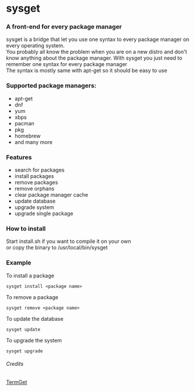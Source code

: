 # sysget
### A front-end for every package manager<br>
sysget is a bridge that let you use one syntax to every package manager on every operating system.<br>
You probably all know the problem when you are on a new distro and don't know anything about the package manager. With sysget you just need to remember one syntax for every package manager<br>
The syntax is mostly same with apt-get so it should be easy to use <br>
### Supported package managers:
* apt-get
* dnf
* yum
* xbps
* pacman
* pkg
* homebrew
* and many more

### Features
* search for packages
* install packages
* remove packages
* remove orphans
* clear package manager cache
* update database
* upgrade system
* upgrade single package

### How to install
Start install.sh if you want to compile it on your own <br>
or copy the binary to /usr/local/bin/sysget

### Example
To install a package
```
sysget install <package name>
```
To remove a package
```
sysget remove <package name>
```
To update the database
```
sysget update
```
To upgrade the system
```
sysget upgrade
```
###### Credits
[TermGet](https://github.com/termget/termget)
